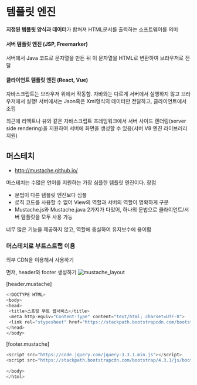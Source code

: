 
# 템플릿 엔진

**지정된 템플릿 양식과 데이터**가 합쳐져 HTML문서를 출력하는 소프트웨어를 의미

#### 서버 템플릿 엔진 (JSP, Freemarker)
서버에서 Java 코드로 문자열을 만든 뒤 이 문자열을 HTML로 변환하여 브라우저로 전달

#### 클라이언트 템플릿 엔진 (React, Vue)
자바스크립트는 브라우저 위에서 작동함.
자바와는 다르게 서버에서 실행하지 않고 브라우저에서 실행!
서버에서는 Json혹은 Xml형식의 데이터만 전달하고, 클라이언트에서 조립

최근에 리액트나 뷰와 같은 자바스크립트 프레임워크에서 서버 사이드 렌더링(server side rendering)을 지원하여 서버에 화면을 생성할 수 있음(서버 V8 엔진 라이브러리 지원)

## 머스테치
* http://mustache.github.io/

머스테치는 수많은 언어를 지원하는 가장 심플한 템플릿 엔진이다.
장점
* 문법이 다른 템플릿 엔진보다 심플
* 로직 코드를 사용할 수 없어 View의 역할과 서버의 역할이 명확하게 구분
* Mustache.js와 Mustache.java 2가지가 다있어, 하나의 문법으로 클라이언트/서버 템플릿을 모두 사용 가능

너무 많은 기능을 제공하지 않고, 역할에 충실하여 유지보수에 용이함


### 머스테치로 부트스트랩 이용
외부 CDN을 이용해서 사용하기

먼저, header와 footer 생성하기
![mustache_layout](https://github.com/smeil123/Spring_Study/image/mustache_layout.PNG)

[header.mustache]
```js
<!DOCTYPE HTML>  
<body>  
<head>  
 <title>스프링 부트 웹서비스</title>  
 <meta http-equiv="Content-Type" content="text/html; charset=UTF-8">  
 <link rel="stypesheet" href="https://stackpath.bootstrapcdn.com/bootstrap/4.3.1/css/bootstrap.min.css">  
</head>  
</body>
```

[footer.mustache]
```js
<script src="https://code.jquery.com/jquery-3.3.1.min.js"></script>  
<script src="https://stackpath.bootstrapcdn.com/bootstrap/4.3.1/js/bootstrap.min.js"></script>  
  
</body>  
</html>
```
<!--stackedit_data:
eyJoaXN0b3J5IjpbMTIxNjMwMTQ1MywtMTgxNDkzNjcyNCwtMT
U5ODQ3NTcyMl19
-->
